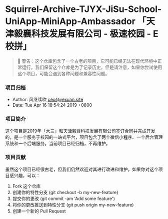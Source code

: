 # Squirrel-Archive-TJYX-JiSu-School-UniApp-MiniApp-Ambassador 「天津毅襄科技发展有限公司 - 极速校园 - E校拼」

> 🌚 警告：这个仓库包含了一个古老的项目，它可能已经无法在现代环境中正常运行。我们保留这个仓库是为了记录历史，但是请注意，如果你尝试使用这个项目，可能会遇到各种问题和兼容性问题。

### 项目归档

- Author: 风继续吹 <ceo@yexuan.site>
- Date:   Tue Apr 16 18:54:24 2019 +0800

### 项目简介

这个项目是2019年「大三」和天津毅襄科技发展有限公司签订合同并完成开发的，是一个服务于校园的一站式平台，项目包含了两个微信小程序、一个后台管理系统和一个后端服务。当前项目已经归档，不再维护。

### 项目贡献

虽然这个项目已经很古老，但我们仍然欢迎对其进行改进和维护。如果你对这个项目感兴趣，可以：

1. Fork 这个仓库
2. 创建你的特性分支 (git checkout -b my-new-feature)
3. 提交你的更改 (git commit -am 'Add some feature')
4. 将你的更改推送到特性分支 (git push origin my-new-feature)
5. 创建一个新的 Pull Request
